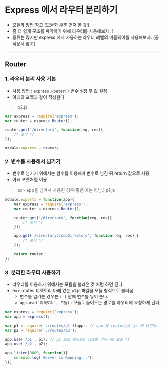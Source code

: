 # Express 에서 라우터 분리하기
  - [모듈화 방법](https://github.com/Lee-KyungSeok/Study/tree/master/Node.js/BasicModule) 참고 (모듈화 부분 먼저 볼 것!)
  - 좀 더 쉽게 구조를 파악하기 위해 라우터를 사용해보자 !!
  - 종류는 많지만 express 에서 사용하는 라우터 레벨의 미들웨어를 사용해보자. (공식문서 참고)

---

## Router
  ### 1. 라우터 분리 사용 기본

  - 사용 방법 : `express.Router()` 변수 설정 후 값 설정
  - 아래의 포멧과 같이 작성한다.

  > p2.js

  ```javascript
  var express = require('express');
  var router = express.Router();

  router.get('/directory', function(req, res){
      /* 로직 */
  });

  module.exports = router;
  ```

  ### 2. 변수를 사용해서 넘기기
  - 변수로 넘기기 위해서는 함수를 이용해서 변수로 넘긴 뒤 return 값으로 사용
  - 아래 포멧처럼 이용

  > ex> app을 넘겨서 사용한 경우(좋은 예는 아님.)
  > p1.js

  ```javascript
  module.exports = function(app){
      var express = require('express');
      var router = express.Router();

      router.get('/directory', function(req, res){
          /* 로직 */
      });

      app.get('/directory2/subDirectory', function(req, res) {
          /* 로직 */
      });

      return router;
  };
  ```

  ### 3. 분리한 라우터 사용하기
  - 라우터를 이용하기 위해서는 모듈을 불러온 것 처럼 하면 된다.
  - ex> routes 디렉토리 아래 있는 p1.js 파일을 모듈 형식으로 불러옴
    - 변수를 넘기는 경우는 `( )` 안에 변수를 넣어 준다.
    - `app.use('디렉토리', 모듈)` : 모듈로 들어오는 경로를 라우터에 요청하게 된다.

  ```javascript
  var express = require('express');
  var app = express();

  var p1 = require('./routes/p1')(app); // app 을 routes/p1.js 에 넘긴다.
  var p2 = require('./routes/p2');

  app.use('/p1', p1); // p1 으로 들어오는 경로를 라우터로 요청 !!
  app.use('/p2', p2);

  app.listen(9000, function(){
      console.log('Server is Running...');
  });
  ```
